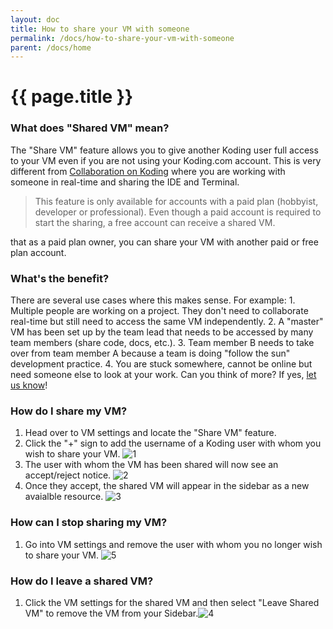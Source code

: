 ```yaml
---
layout: doc
title: How to share your VM with someone
permalink: /docs/how-to-share-your-vm-with-someone
parent: /docs/home
---
```


# {{ page.title }}

### What does "Shared VM" mean?

The "Share VM" feature allows you to give another Koding user full access to your VM even if you are not using your Koding.com account. This is very different from [Collaboration on Koding][1] where you are working with someone in real-time and sharing the IDE and Terminal.

> This feature is only available for accounts with a paid plan (hobbyist, developer or professional). Even though a paid account is required to start the sharing, a free account can receive a shared VM.

that as a paid plan owner, you can share your VM with another paid or free plan account.

### What's the benefit?

There are several use cases where this makes sense. For example: 1. Multiple people are working on a project. They don't need to collaborate real-time but still need to access the same VM independently. 2. A "master" VM has been set up by the team lead that needs to be accessed by many team members (share code, docs, etc.). 3. Team member B needs to take over from team member A because a team is doing "follow the sun" development practice. 4. You are stuck somewhere, cannot be online but need someone else to look at your work. Can you think of more? If yes, [let us know][2]!

### How do I share my VM?

1. Head over to VM settings and locate the "Share VM" feature.
2. Click the "+" sign to add the username of a Koding user with whom you wish to share your VM. ![1][3]
3. The user with whom the VM has been shared will now see an accept/reject notice. ![2][4]
4. Once they accept, the shared VM will appear in the sidebar as a new avaialble resource. ![3][5]

### How can I stop sharing my VM?

1. Go into VM settings and remove the user with whom you no longer wish to share your VM. ![5][6]

### How do I leave a shared VM?

1. Click the VM settings for the shared VM and then select "Leave Shared VM" to remove the VM from your Sidebar.![4][7]

[1]: https://github.com/koding/kdlearn/blob/master/guides/collaboration
[2]: http://koding-cdn.s3.amazonaws.com/com/hs-sites/teams-koding/index.html
[3]: https://github.com/koding/kdlearn/raw/master/guides/permanent-shared-vm/1.png
[4]: https://github.com/koding/kdlearn/raw/master/guides/permanent-shared-vm/2.png
[5]: https://github.com/koding/kdlearn/raw/master/guides/permanent-shared-vm/3.png
[6]: https://github.com/koding/kdlearn/raw/master/guides/permanent-shared-vm/5.png
[7]: https://github.com/koding/kdlearn/raw/master/guides/permanent-shared-vm/4.png
